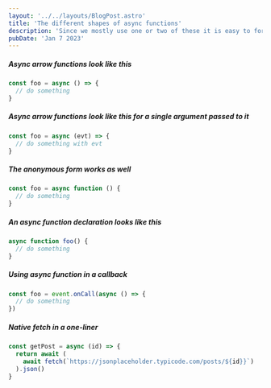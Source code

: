```yaml
---
layout: '../../layouts/BlogPost.astro'
title: 'The different shapes of async functions'
description: 'Since we mostly use one or two of these it is easy to forget the syntaax sometimes.'
pubDate: 'Jan 7 2023'
---
```


##### Async arrow functions look like this

```javascript
const foo = async () => {
  // do something
}
```

##### Async arrow functions look like this for a single argument passed to it

```javascript
const foo = async (evt) => {
  // do something with evt
}
```

##### The anonymous form works as well

```javascript
const foo = async function () {
  // do something
}
```

##### An async function declaration looks like this

```javascript
async function foo() {
  // do something
}
```

##### Using async function in a callback

```javascript
const foo = event.onCall(async () => {
  // do something
})
```

##### Native fetch in a one-liner

```javascript
const getPost = async (id) => {
  return await (
    await fetch(`https://jsonplaceholder.typicode.com/posts/${id}}`)
  ).json()
}
```
